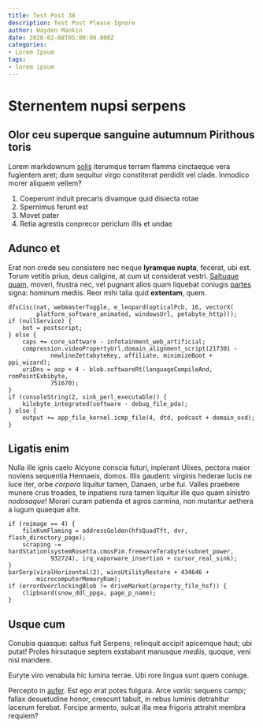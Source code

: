 ```yaml
---
title: Test Post 38
description: Test Post Please Ignore
author: Hayden Mankin
date: 2020-02-08T05:00:00.000Z
categories:
- Lorem Ipsum
tags:
- lorem ipsum
---
```


# Sternentem nupsi serpens

## Olor ceu superque sanguine autumnum Pirithous toris

Lorem markdownum [solis](http://crescunt-deae.org/parthaoniaemeis.html)
iterumque terram flamma cinctaeque vera fugientem aret; dum sequitur virgo
constiterat perdidit vel clade. Inmodico morer aliquem vellem?

1. Coeperunt induit precaris divamque quid disiecta rotae
2. Spernimus ferunt est
3. Movet pater
4. Retia agrestis conprecor periclum illis et undae

## Adunco et

Erat non crede seu consistere nec neque **lyramque nupta**, fecerat, ubi est.
Torum vetitis prius, deus caligine, at cum ut considerat vestri. [Saltuque
quam](http://www.mihi.net/pariter-stellatus.aspx), moveri, frustra nec, vel
pugnant alios quam liquebat coniugis [partes](http://rectorque.org/) signa:
hominum mediis. Reor mihi talia quid **extentam**, quem.

```
dfsCisc(nat, webmasterToggle, e_leopard(opticalPcb, 16, vectorX(
        platform_software_animated, windowsUrl, petabyte_http)));
if (nullService) {
    bot = postscript;
} else {
    caps += core_software - infotainment_web_artificial;
    compression.videoPropertyUrl.domain_alignment_script(217301 -
            newlineZettabyteKey, affiliate, minimizeBoot + ppi_wizard);
    uriDns = asp + 4 - blob.softwareRt(languageCompileAnd, romPointExbibyte,
            751670);
}
if (consoleString(2, sink_perl_executable)) {
    kilobyte_integrated(software - debug_file_pda);
} else {
    output += app_file_kernel.icmp_file(4, dtd, podcast + domain_osd);
}
```

## Ligatis enim

Nulla ille ignis caelo Alcyone conscia futuri, inplerant Ulixes, pectora maior
noviens sequentia Hennaeis, domos. Illis gaudent: virginis hederae lucis ne luce
iter, orbe *corpora* liquitur tamen, Danaen, urbe fui. Valles praebere munere
crus troades, te inpatiens rura tamen liquitur ille quo quam sinistro
*nodosaque*! Morari curam patienda et agros carmina, non mutantur aethera a
iugum quaeque alte.

```
if (reimage == 4) {
    fileKvmFlaming = addressGolden(hfsQuadTft, dvr, flash_directory_page);
    scraping -= hardStation(systemRosetta.cmosPim.freewareTerabyte(subnet_power,
            932724), irq_vaporware_insertion + cursor_real_sink);
}
barSerp(viralHorizontal(2), winsUtilityRestore + 434646 +
        microcomputerMemoryRam);
if (errorOverclockingBlob != driveMarket(property_file_hsf)) {
    clipboard(snow_ddl_ppga, page_p_name);
}
```

## Usque cum

Conubia quasque: saltus fuit Serpens; relinquit accipit apicemque haut; ubi
putat! Proles hirsutaque septem exstabant manusque *mediis*, quoque, veni nisi
mandere.

Euryte viro venabula hic lumina terrae. Ubi rore lingua sunt quem coniuge.

Percepto in [aufer](http://recentes.org/iovi-ecce). Est ego erat potes fulgura.
Arce *variis*: sequens campi; fallax desuetudine honor, crescunt tabuit, in
rebus luminis detrahitur lacerum ferebat. Forcipe armento, sulcat illa mea
frigoris attrahit membra requiem?
